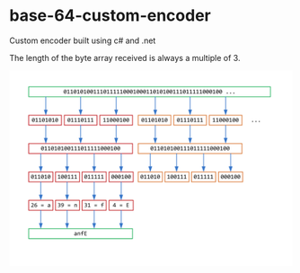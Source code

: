 # base-64-custom-encoder

Custom encoder built using c# and .net

The length of the byte array received is always a multiple of 3.

![alt tag](https://raw.githubusercontent.com/alexbrillant/base-64-custom-encoder/master/image.png)